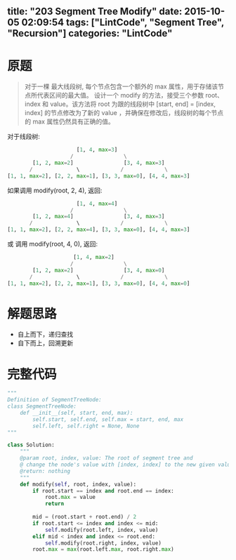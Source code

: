 title: "203 Segment Tree Modify"
date: 2015-10-05 02:09:54
tags: ["LintCode", "Segment Tree", "Recursion"]
categories: "LintCode"
---

# 原题
>对于一棵 最大线段树, 每个节点包含一个额外的 max 属性，用于存储该节点所代表区间的最大值。
设计一个 modify 的方法，接受三个参数 root、 index 和 value。该方法将 root 为跟的线段树中 [start, end] = [index, index] 的节点修改为了新的 value ，并确保在修改后，线段树的每个节点的 max 属性仍然具有正确的值。

对于线段树:
```python
                      [1, 4, max=3]
                    /                \
        [1, 2, max=2]                [3, 4, max=3]
       /              \             /             \
[1, 1, max=2], [2, 2, max=1], [3, 3, max=0], [4, 4, max=3]
```
如果调用 modify(root, 2, 4), 返回:
```python
                      [1, 4, max=4]
                    /                \
        [1, 2, max=4]                [3, 4, max=3]
       /              \             /             \
[1, 1, max=2], [2, 2, max=4], [3, 3, max=0], [4, 4, max=3]
```
或 调用 modify(root, 4, 0), 返回:
```python
                     [1, 4, max=2]
                    /                \
        [1, 2, max=2]                [3, 4, max=0]
       /              \             /             \
[1, 1, max=2], [2, 2, max=1], [3, 3, max=0], [4, 4, max=0]
```

# 解题思路
* 自上而下，递归查找
* 自下而上，回溯更新

# 完整代码
```python
"""
Definition of SegmentTreeNode:
class SegmentTreeNode:
    def __init__(self, start, end, max):
        self.start, self.end, self.max = start, end, max
        self.left, self.right = None, None
"""

class Solution:	
    """
    @param root, index, value: The root of segment tree and 
    @ change the node's value with [index, index] to the new given value
    @return: nothing
    """
    def modify(self, root, index, value):
        if root.start == index and root.end == index:
            root.max = value
            return
            
        mid = (root.start + root.end) / 2
        if root.start <= index and index <= mid:
            self.modify(root.left, index, value)
        elif mid < index and index <= root.end:
            self.modify(root.right, index, value)
        root.max = max(root.left.max, root.right.max)
```